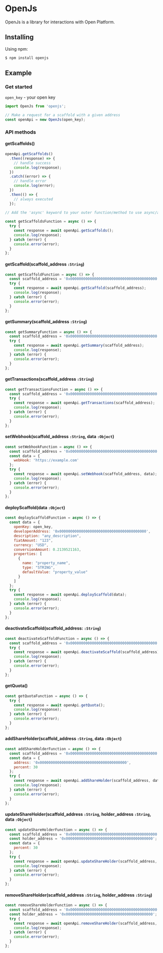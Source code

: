 # OpenJs

OpenJs is a library for interactions with Open Platform.

## Installing
Using npm:
```sh
$ npm install openjs
```
## Example

### Get started

`open_key` - your open key

```javascript
import OpenJs from 'openjs';

// Make a request for a scaffold with a given address
const openApi = new OpenJs(open_key);
```

### API methods

#### getScaffolds()

```javascript
openApi.getScaffolds()
  .then((response) => {
    // handle success
    console.log(response);
  })
  .catch((error) => {
    // handle error
    console.log(error);
  })
  .then(() => {
    // always executed
  });
  
// Add the 'async' keyword to your outer function/method to use async/await.

const getScaffoldsFunction = async () => {
  try {
    const response = await openApi.getScaffolds();
    console.log(response);
  } catch (error) {
    console.error(error);
  }  
};
```

#### getScaffold(scaffold_address `:String`)

```javascript
const getScaffoldFunction = async () => {
  const scaffold_address = '0x0000000000000000000000000000000000000000'; // an address of the scaffold (example)
  try {
    const response = await openApi.getScaffold(scaffold_address);
    console.log(response);
  } catch (error) {
    console.error(error);
  }  
};
```

#### getSummary(scaffold_address `:String`)

```javascript
const getSummaryFunction = async () => {
  const scaffold_address = '0x0000000000000000000000000000000000000000'; // an address of the scaffold (example)
  try {
    const response = await openApi.getSummary(scaffold_address);
    console.log(response);
  } catch (error) {
    console.error(error);
  }  
};
```

#### getTransactions(scaffold_address `:String`)

```javascript
const getTransactionsFunction = async () => {
  const scaffold_address = '0x0000000000000000000000000000000000000000'; // an address of the scaffold (example)
  try {
    const response = await openApi.getTransactions(scaffold_address);
    console.log(response);
  } catch (error) {
    console.error(error);
  }  
};
```

#### setWebhook(scaffold_address `:String`, data `:Object`)

```javascript
const setWebhookFunction = async () => {
  const scaffold_address = '0x0000000000000000000000000000000000000000'; // an address of the scaffold (example)
  const data = {
    webHook: 'https://example.com'
  };
  try {
    const response = await openApi.setWebhook(scaffold_address, data);
    console.log(response);
  } catch (error) {
    console.error(error);
  }  
};
```

#### deployScaffold(data `:Object`)

```javascript
const deployScaffoldFunction = async () => {
  const data = {
    openKey: open_key,
    developerAddress: '0x0000000000000000000000000000000000000000',
    description: "any_description",
    fiatAmount: "123",
    currency: "USD",
    conversionAmount: 0.2139521163,
    properties: [
      {
        name: "property_name",
        type: "STRING",
        defaultValue: "property_value"
      }
    ]
  };
  try {
    const response = await openApi.deployScaffold(data);
    console.log(response);
  } catch (error) {
    console.error(error);
  }
};
```

#### deactivateScaffold(scaffold_address: `:String`)

```javascript
const deactivateScaffoldFunction = async () => {
  const scaffold_address = '0x0000000000000000000000000000000000000000'; // an address of the scaffold (example)
  try {
    const response = await openApi.deactivateScaffold(scaffold_address);
    console.log(response);
  } catch (error) {
    console.error(error);
  }  
};
```

#### getQuota()

```javascript
const getQuotaFunction = async () => {
  try {
    const response = await openApi.getQuota();
    console.log(response);
  } catch (error) {
    console.error(error);
  }  
};
```

#### addShareHolder(scaffold_address `:String`, data `:Object`)

```javascript
const addShareHolderFunction = async () => {
  const scaffold_address = '0x0000000000000000000000000000000000000000'; // an address of the scaffold (example)
  const data = {
    address: '0x0000000000000000000000000000000000000000',
    percent: 30
  };
  try {
    const response = await openApi.addShareHolder(scaffold_address, data);
    console.log(response);
  } catch (error) {
    console.error(error);
  }
};
```

#### updateShareHolder(scaffold_address `:String`, holder_address `:String`, data `:Object`)

```javascript
const updateShareHolderFunction = async () => {
  const scaffold_address = '0x0000000000000000000000000000000000000000'; // an address of the scaffold (example)
  const holder_address = '0x0000000000000000000000000000000000000000'; // an address of the scaffold (example)
  const data = {
    percent: 30
  };
  try {
    const response = await openApi.updateShareHolder(scaffold_address, holder_address, data);
    console.log(response);
  } catch (error) {
    console.error(error);
  }
};
```

#### removeShareHolder(scaffold_address `:String`, holder_address `:String`)

```javascript
const removeShareHolderFunction = async () => {
  const scaffold_address = '0x0000000000000000000000000000000000000000'; // an address of the scaffold (example)
  const holder_address = '0x0000000000000000000000000000000000000000'; // an address of the scaffold (example)
  try {
    const response = await openApi.removeShareHolder(scaffold_address, holder_address, data);
    console.log(response);
  } catch (error) {
    console.error(error);
  }
};
```